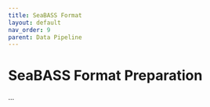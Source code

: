 ```yaml
---
title: SeaBASS Format
layout: default
nav_order: 9
parent: Data Pipeline
---
```


# SeaBASS Format Preparation

...